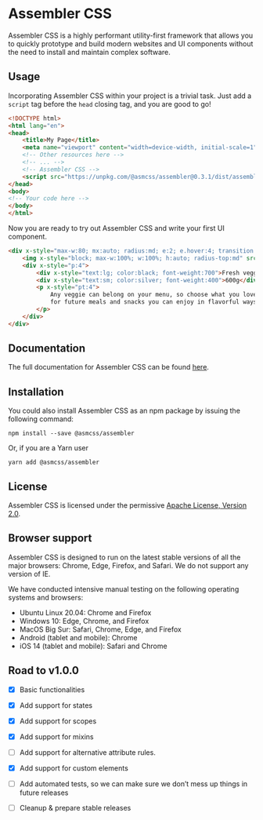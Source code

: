 # Assembler CSS

Assembler CSS is a highly performant utility-first framework that allows you to quickly prototype and build modern 
websites and UI components without the need to install and maintain complex software.

## Usage

Incorporating Assembler CSS within your project is a trivial task. 
Just add a `script` tag before the `head` closing tag, and you are good to go!

```html
<!DOCTYPE html>
<html lang="en">
<head>
    <title>My Page</title>
    <meta name="viewport" content="width=device-width, initial-scale=1">
    <!-- Other resources here -->
    <!-- ... -->
    <!-- Assembler CSS -->
    <script src="https://unpkg.com/@asmcss/assembler@0.3.1/dist/assembler.min.js"></script>
</head>    
<body>
<!-- Your code here -->
</body>
</html>
```

Now you are ready to try out Assembler CSS and write your first UI component.

```html
<div x-style="max-w:80; mx:auto; radius:md; e:2; e.hover:4; transition:all 0.25s; cursor:pointer">
    <img x-style="block; max-w:100%; w:100%; h:auto; radius-top:md" src="https://images.unsplash.com/photo-1512621776951-a57141f2eefd?ixid=MXwxMjA3fDB8MHxwaG90by1wYWdlfHx8fGVufDB8fHw%3D&ixlib=rb-1.2.1&auto=format&fit=crop&w=640&q=80">
    <div x-style="p:4">
        <div x-style="text:lg; color:black; font-weight:700">Fresh veggies</div>
        <div x-style="text:sm; color:silver; font-weight:400">600g</div>
        <p x-style="pt:4">
            Any veggie can belong on your menu, so choose what you love and use the rest
            for future meals and snacks you can enjoy in flavorful ways.
        </p>
    </div>
</div>
```

## Documentation

The full documentation for Assembler CSS can be found [here][documentation].

## Installation

You could also install Assembler CSS as an npm package by issuing the following command:

```shell
npm install --save @asmcss/assembler
```

Or, if you are a Yarn user

```shell
yarn add @asmcss/assembler
```

## License

Assembler CSS is licensed under the permissive [Apache License, Version 2.0][apache_license].

## Browser support

Assembler CSS is designed to run on the latest stable versions of all the major browsers: 
Chrome, Edge, Firefox, and Safari. We do not support any version of IE.

We have conducted intensive manual testing on the following operating systems and browsers:

- Ubuntu Linux 20.04: Chrome and Firefox
- Windows 10: Edge, Chrome, and Firefox
- MacOS Big Sur: Safari, Chrome, Edge, and Firefox
- Android (tablet and mobile): Chrome
- iOS 14 (tablet and mobile): Safari and Chrome

## Road to v1.0.0

- [x] Basic functionalities
- [x] Add support for states
- [x] Add support for scopes
- [x] Add support for mixins
- [ ] Add support for alternative attribute rules.
- [x] Add support for custom elements
- [ ] Add automated tests, so we can make sure we don’t mess up things in future releases
- [ ] Cleanup & prepare stable releases


[apache_license]: https://www.apache.org/licenses/LICENSE-2.0 "Apache License"
[documentation]: https://asmcss.com/docs/1.x/ "Assembler CSS documentation"

